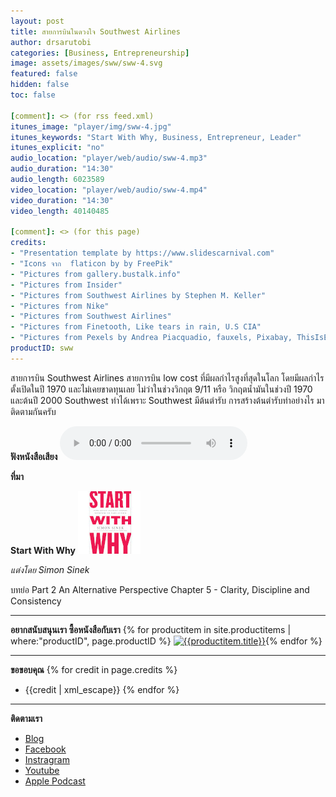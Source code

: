 ```yaml
---
layout: post
title: สายการบินในดวงใจ Southwest Airlines
author: drsarutobi
categories: [Business, Entrepreneurship]
image: assets/images/sww/sww-4.svg
featured: false
hidden: false
toc: false

[comment]: <> (for rss feed.xml)
itunes_image: "player/img/sww-4.jpg"
itunes_keywords: "Start With Why, Business, Entrepreneur, Leader"
itunes_explicit: "no"
audio_location: "player/web/audio/sww-4.mp3"
audio_duration: "14:30"
audio_length: 6023589 
video_location: "player/web/audio/sww-4.mp4"
video_duration: "14:30"
video_length: 40140485

[comment]: <> (for this page)
credits:
- "Presentation template by https://www.slidescarnival.com"
- "Icons จาก  flaticon by by FreePik"
- "Pictures from gallery.bustalk.info"
- "Pictures from Insider"
- "Pictures from Southwest Airlines by Stephen M. Keller"
- "Pictures from Nike"
- "Pictures from Southwest Airlines"
- "Pictures from Finetooth, Like tears in rain, U.S CIA"
- "Pictures from Pexels by Andrea Piacquadio, fauxels, Pixabay, ThisIsEngineering, Thomas Svensson"
productID: sww
---
```

สายการบิน Southwest Airlines สายการบิน low cost ที่มีผลกำไรสูงที่สุดในโลก โดยมีผลกำไรตั้งเปิดในปี 1970 และไม่เคยขาดทุนเลย ไม่ว่าในช่วงวิกฤต 9/11 หรือ วิกฤตน้ำมันในช่วงปี 1970 และต้นปี 2000 Southwest ทำได้เพราะ Southwest มีต้นตำรับ การสร้างต้นตำรับทำอย่างไร มาติดตามกันครับ

**ฟังหนังสือเสียง**
<audio controls>
  <source src="/{{page.audio_location}}" type="audio/mpeg">
Your browser does not support the audio element.
</audio>

**ที่มา**

**Start With Why** ![Start With Why](/assets/images/sww/book_eng.jpg)

*แต่งโดย Simon Sinek*

บทย่อ Part 2 An Alternative Perspective
Chapter 5 - Clarity, Discipline and Consistency

---
**อยากสนับสนุนเรา ซื้อหนังสือกับเรา**
{% for productitem in site.productitems | where:"productID", page.productID %}
[![{{productitem.title}}](/{{productitem.image_path}})]({{productitem.link}}){% endfor %}

---
**ขอขอบคุณ**
{% for credit in page.credits %}
- {{credit | xml_escape}}
{% endfor %}

---
**ติดตามเรา**
- [Blog]({{site.url}})
- [Facebook](https://www.facebook.com/{{site.facebook}})
- [Instragram](https://www.instagram.com/{{site.instragram}})
- [Youtube](https://www.youtube.com/channel/{{site.youtube}})
- [Apple Podcast](https://podcasts.apple.com/th/podcast/{{site.apple_podcast}})
